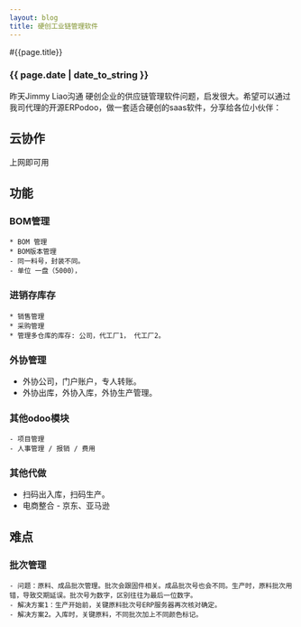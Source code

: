 ```yaml
---
layout: blog
title: 硬创工业链管理软件
---
```


#{{page.title}}

### {{ page.date | date_to_string }}

昨天Jimmy Liao沟通 硬创企业的供应链管理软件问题，启发很大。希望可以通过我司代理的开源ERPodoo，做一套适合硬创的saas软件，分享给各位小伙伴：

## 云协作
上网即可用

## 功能
### BOM管理
	* BOM 管理
	* BOM版本管理
	- 同一料号，封装不同。
    - 单位 一盘（5000），
    	
### 进销存库存
	* 销售管理
	* 采购管理
   	* 管理多仓库的库存: 公司，代工厂1， 代工厂2。
 
### 外协管理
   - 外协公司，门户账户，专人转账。
   - 外协出库，外协入库，外协生产管理。

### 其他odoo模块
	- 项目管理
	- 人事管理 / 报销 / 费用

### 其他代做
   - 扫码出入库，扫码生产。
   - 电商整合 - 京东、亚马逊

## 难点
### 批次管理
    - 问题：原料、成品批次管理。批次会跟固件相关。成品批次号也会不同。生产时，原料批次用错，导致交期延误。批次号为数字，区别往往为最后一位数字。
    - 解决方案1：生产开始前，关键原料批次号ERP服务器再次核对确定。
    - 解决方案2。入库时，关键原料，不同批次加上不同颜色标记。


